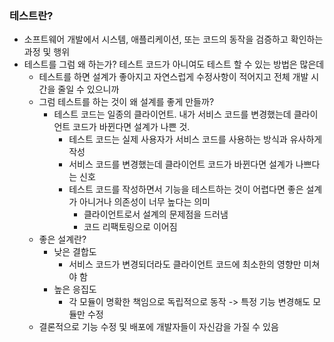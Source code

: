 ### 테스트란?

- 소프트웨어 개발에서 시스템, 애플리케이션, 또는 코드의 동작을 검증하고 확인하는 과정 및 행위
- 테스트를 그럼 왜 하는가? 테스트 코드가 아니여도 테스트 할 수 있는 방법은 많은데
    - 테스트를 하면 설계가 좋아지고 자연스럽게 수정사항이 적어지고 전체 개발 시간을 줄일 수 있으니까
    - 그럼 테스트를 하는 것이 왜 설계를 좋게 만들까?
        - 테스트 코드는 일종의 클라이언트. 내가 서비스 코드를 변경했는데 클라이언트 코드가 바뀐다면 설계가 나쁜 것.
            - 테스트 코드는 실제 사용자가 서비스 코드를 사용하는 방식과 유사하게 작성
            - 서비스 코드를 변경했는데 클라이언트 코드가 바뀐다면 설계가 나쁘다는 신호
            - 테스트 코드를 작성하면서 기능을 테스트하는 것이 어렵다면 좋은 설계가 아니거나 의존성이 너무 높다는 의미
                - 클라이언트로서 설계의 문제점을 드러냄
                - 코드 리팩토링으로 이어짐
    - 좋은 설계란?
        - 낮은 결합도
            - 서비스 코드가 변경되더라도 클라이언트 코드에 최소한의 영향만 미쳐야 함
        - 높은 응집도
            - 각 모듈이 명확한 책임으로 독립적으로 동작 -> 특정 기능 변경해도 모듈만 수정
    - 결론적으로 기능 수정 및 배포에 개발자들이 자신감을 가질 수 있음
